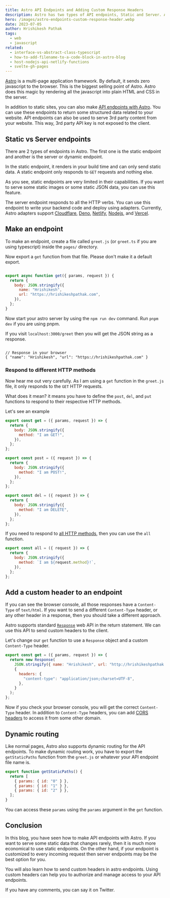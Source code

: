 ```yaml
---
title: Astro API Endpoints and Adding Custom Response Headers
description: Astro has two types of API endpoints, Static and Server. Astro uses a standard Javascript Response object to add custom headers in the response.
hero: /images/astro-endpoints-custom-response-header.webp
date: 2023-07-05
author: Hrishikesh Pathak
tags:
  - web
  - javascript
related:
  - interface-vs-abstract-class-typescript
  - how-to-add-filename-to-a-code-block-in-astro-blog
  - host-nodejs-api-netlify-functions
  - svelte-gh-pages
---
```


[Astro](https://astro.build/) is a multi-page application framework. By default, it sends zero javascript to the browser. This is the biggest selling point of Astro. Astro does this magic by rendering all the javascript into plain HTML and CSS in the server.

In addition to static sites, you can also make [API endpoints with Astro](https://docs.astro.build/en/core-concepts/endpoints/). You can use these endpoints to return some structured data related to your website. API endpoints can also be used to serve 3rd party content from your website. This way, 3rd party API key is not exposed to the client.

## Static vs Server endpoints

There are 2 types of endpoints in Astro. The first one is the static endpoint and another is the server or dynamic endpoint.

In the static endpoint, it renders in your build time and can only send static data. A static endpoint only responds to `GET` requests and nothing else.

As you see, static endpoints are very limited in their capabilities. If you want to serve some static images or some static JSON data, you can use this feature.

The server endpoint responds to all the HTTP verbs. You can use this endpoint to write your backend code and deploy using adapters. Currently, Astro adapters support [Cloudflare](https://workers.cloudflare.com/), [Deno](https://deno.com/deploy), [Netlify](https://www.netlify.com/), [Nodejs](https://nodejs.org/en), and [Vercel](https://vercel.com/).

## Make an endpoint

To make an endpoint, create a file called `greet.js` (or `greet.ts` if you are using typescript) inside the `pages/` directory.

Now export a `get` function from that file. Please don't make it a default export.

```js:greet.js

export async function get({ params, request }) {
  return {
    body: JSON.stringify({
      name: "Hrishikesh",
      url: "https://hrishikeshpathak.com",
    }),
  };
}
```

Now start your astro server by using the `npm run dev` command. Run `pnpm dev` if you are using pnpm.

If you visit `localhost:3000/greet` then you will get the JSON string as a response.

```json:json

// Response in your browser
{ "name": "Hrishikesh", "url": "https://hrishikeshpathak.com" }
```

### Respond to different HTTP methods

Now hear me out very carefully. As I am using a `get` function in the `greet.js` file, it only responds to the `GET` HTTP requests.

What does it mean? it means you have to define the `post`, `del`, and `put` functions to respond to their respective HTTP methods.

Let's see an example

```js
export const get = ({ params, request }) => {
  return {
    body: JSON.stringify({
      method: "I am GET!",
    }),
  };
};

export const post = ({ request }) => {
  return {
    body: JSON.stringify({
      method: "I am POST!",
    }),
  };
};

export const del = ({ request }) => {
  return {
    body: JSON.stringify({
      method: "I am DELETE",
    }),
  };
};
```

If you need to respond to [all HTTP methods](https://developer.mozilla.org/en-US/docs/Web/HTTP/Methods), then you can use the `all` function.

```js
export const all = ({ request }) => {
  return {
    body: JSON.stringify({
      method: `I am ${request.method}!`,
    }),
  };
};
```

## Add a custom header to an endpoint

If you can see the browser console, all those responses have a `Content-Type` of `text/html`. If you want to send a different `Content-Type` header, or any other header in a response, then you should take a different approach.

Astro supports standard [`Response`](https://developer.mozilla.org/en-US/docs/Web/API/Response) web API in the return statement. We can use this API to send custom headers to the client.

Let's change our `get` function to use a `Response` object and a custom `Content-Type` header.

```js
export const get = ({ params, request }) => {
  return new Response(
    JSON.stringify({ name: "Hrishikesh", url: "http://hrishikeshpathak.com" }),
    {
      headers: {
        "content-type": "application/json;charset=UTF-8",
      },
    }
  );
};
```

Now if you check your browser console, you will get the correct `Content-Type` header. In addition to `Content-Type` headers, you can add [CORS headers](https://developer.mozilla.org/en-US/docs/Web/HTTP/CORS) to access it from some other domain.

## Dynamic routing

Like normal pages, Astro also supports dynamic routing for the API endpoints. To make dynamic routing work, you have to export the `getStaticPaths` function from the `greet.js` or whatever your API endpoint file name is.

```js
export function getStaticPaths() {
  return [
    { params: { id: "0" } },
    { params: { id: "1" } },
    { params: { id: "2" } },
  ];
}
```

You can access these `params` using the `params` argument in the `get` function.

## Conclusion

In this blog, you have seen how to make API endpoints with Astro. If you want to serve some static data that changes rarely, then it is much more economical to use static endpoints. On the other hand, if your endpoint is customized to every incoming request then server endpoints may be the best option for you.

You will also learn how to send custom headers in astro endpoints. Using custom headers can help you to authorize and manage access to your API endpoints.

If you have any comments, you can say it on Twitter.
